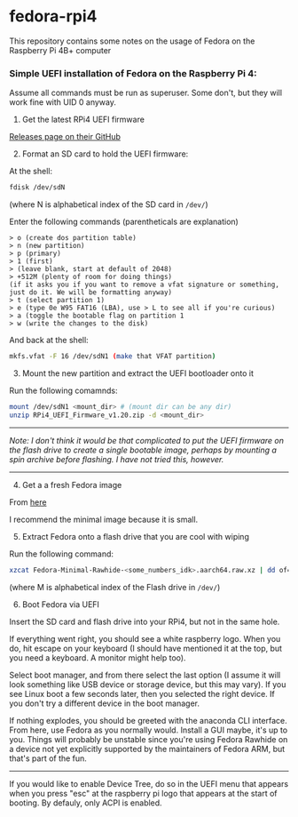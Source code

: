 # fedora-rpi4

This repository contains some notes on the usage of Fedora
on the Raspberry Pi 4B+ computer

### Simple UEFI installation of Fedora on the Raspberry Pi 4:

Assume all commands must be run as superuser. Some don't,
but they will work fine with UID 0 anyway.

1. Get the latest RPi4 UEFI firmware

[Releases page on their GitHub](https://github.com/pftf/RPi4/releases)

2. Format an SD card to hold the UEFI firmware:

At the shell:
```bash
fdisk /dev/sdN
```
(where N is alphabetical index of the SD card in `/dev/`)

Enter the following commands (parentheticals are explanation)
```
> o (create dos partition table)
> n (new partition)
> p (primary)
> 1 (first)
> (leave blank, start at default of 2048)
> +512M (plenty of room for doing things)
(if it asks you if you want to remove a vfat signature or something, just do it. We will be formatting anyway)
> t (select partition 1)
> e (type 0e W95 FAT16 (LBA), use > L to see all if you're curious)
> a (toggle the bootable flag on partition 1
> w (write the changes to the disk)
```

And back at the shell:
```bash
mkfs.vfat -F 16 /dev/sdN1 (make that VFAT partition)
```

3. Mount the new partition and extract the UEFI bootloader onto it

Run the following comamnds:
```bash
mount /dev/sdN1 <mount_dir> # (mount dir can be any dir)
unzip RPi4_UEFI_Firmware_v1.20.zip -d <mount_dir>
```

---
*Note: I don't think it would be that complicated to put the UEFI
firmware on the flash drive to create a single bootable image,
perhaps by mounting a spin archive before flashing. I have not
tried this, however.*

---

4. Get a a fresh Fedora image

From [here](https://alt.fedoraproject.org/alt/)

I recommend the minimal image because it is small.


5. Extract Fedora onto a flash drive that you are cool with wiping

Run the following command:
```bash
xzcat Fedora-Minimal-Rawhide-<some_numbers_idk>.aarch64.raw.xz | dd of=/dev/sdM status=progress bs=4M
```

(where M is alphabetical index of the Flash drive in `/dev/`)


6. Boot Fedora via UEFI

Insert the SD card and flash drive into your RPi4, but not in the same hole.

If everything went right, you should see a white raspberry logo.
When you do, hit escape on your keyboard (I should have mentioned it at the top,
but you need a keyboard. A monitor might help too).

Select boot manager, and from there select the last option
(I assume it will look something like USB device or storage device,
but this may vary).
If you see Linux boot a few seconds later, then you selected the right device.
If you don't try a different device in the boot manager.

If nothing explodes, you should be greeted with the anaconda CLI interface.
From here, use Fedora as you normally would. Install a GUI maybe, it's up to you.
Things will probably be unstable since you're using Fedora Rawhide
on a device not yet explicitly supported by the maintainers of Fedora ARM,
but that's part of the fun.

---
If you would like to enable Device Tree, do so in the UEFI menu
that appears when you press "esc" at the raspberry pi logo that appears
at the start of booting. By defauly, only ACPI is enabled.
